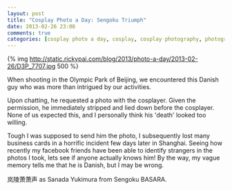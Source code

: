```yaml
---
layout: post
title: "Cosplay Photo a Day: Sengoku Triumph"
date: 2013-02-26 23:08
comments: true
categories: [cosplay photo a day, cosplay, cosplay photography, photography, Sengoku BASARA, Sanada Yukimura]
---
```


{% img http://static.rickypai.com/blog/2013/photo-a-day/2013-02-26/D3P_7707.jpg 500 %}

When shooting in the Olympic Park of Beijing, we encountered this Danish guy who was more than intrigued by our activities.

Upon chatting, he requested a photo with the cosplayer. Given the permission, he immediately stripped and lied down before the cosplayer. None of us expected this, and I personally think his 'death' looked too willing.

Tough I was supposed to send him the photo, I subsequently lost many business cards in a horrific incident few days later in Shanghai. Seeing how recently my facebook friends have been able to identify strangers in the photos I took, lets see if anyone actually knows him! By the way, my vague memory tells me that he is Danish, but I may be wrong.

岚陵萧萧声 as Sanada Yukimura from Sengoku BASARA.